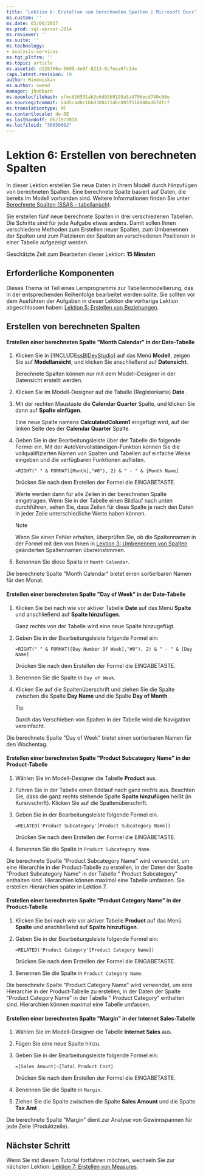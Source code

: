 ```yaml
---
title: 'Lektion 6: Erstellen von berechneten Spalten | Microsoft Docs'
ms.custom: ''
ms.date: 03/06/2017
ms.prod: sql-server-2014
ms.reviewer: ''
ms.suite: ''
ms.technology:
- analysis-services
ms.tgt_pltfrm: ''
ms.topic: article
ms.assetid: d126766a-5699-4e9f-8213-8c7eea0fc14e
caps.latest.revision: 19
author: Minewiskan
ms.author: owend
manager: jhubbard
ms.openlocfilehash: efec616591ab3e6d85b9199a5a4706ecd740c66e
ms.sourcegitcommit: 5dd5cad0c1bbd308471d6c885f516948ad67dfcf
ms.translationtype: MT
ms.contentlocale: de-DE
ms.lasthandoff: 06/19/2018
ms.locfileid: "36050002"
---
```

# <a name="lesson-6-create-calculated-columns"></a>Lektion 6: Erstellen von berechneten Spalten
  In dieser Lektion erstellen Sie neue Daten in Ihrem Modell durch Hinzufügen von berechneten Spalten. Eine berechnete Spalte basiert auf Daten, die bereits im Modell vorhanden sind. Weitere Informationen finden Sie unter [Berechnete Spalten &#40;SSAS – tabellarisch&#41;](tabular-models/ssas-calculated-columns.md).  
  
 Sie erstellen fünf neue berechnete Spalten in drei verschiedenen Tabellen. Die Schritte sind für jede Aufgabe etwas anders. Damit sollen Ihnen verschiedene Methoden zum Erstellen neuer Spalten, zum Umbenennen der Spalten und zum Platzieren der Spalten an verschiedenen Positionen in einer Tabelle aufgezeigt werden.  
  
 Geschätzte Zeit zum Bearbeiten dieser Lektion: **15 Minuten**  
  
## <a name="prerequisites"></a>Erforderliche Komponenten  
 Dieses Thema ist Teil eines Lernprogramms zur Tabellenmodellierung, das in der entsprechenden Reihenfolge bearbeitet werden sollte. Sie sollten vor dem Ausführen der Aufgaben in dieser Lektion die vorherige Lektion abgeschlossen haben: [Lektion 5: Erstellen von Beziehungen](lesson-4-create-relationships.md).  
  
## <a name="create-calculated-columns"></a>Erstellen von berechneten Spalten  
  
#### <a name="create-a-month-calendar-calculated-column-in-the-date-table"></a>Erstellen einer berechneten Spalte "Month Calendar" in der Date-Tabelle  
  
1.  Klicken Sie in [!INCLUDE[ssBIDevStudio](../includes/ssbidevstudio-md.md)] auf das Menü **Modell**, zeigen Sie auf **Modellansicht**, und klicken Sie anschließend auf **Datensicht**.  
  
     Berechnete Spalten können nur mit dem Modell-Designer in der Datensicht erstellt werden.  
  
2.  Klicken Sie im Modell-Designer auf die Tabelle (Registerkarte) **Date** .  
  
3.  Mit der rechten Maustaste die **Calendar Quarter** Spalte, und klicken Sie dann auf **Spalte einfügen**.  
  
     Eine neue Spalte namens **CalculatedColumn1** eingefügt wird, auf der linken Seite des der **Calendar Quarter** Spalte.  
  
4.  Geben Sie in der Bearbeitungsleiste über der Tabelle die folgende Formel ein. Mit der AutoVervollständigen-Funktion können Sie die vollqualifizierten Namen von Spalten und Tabellen auf einfache Weise eingeben und die verfügbaren Funktionen auflisten.  
  
     `=RIGHT(" " & FORMAT([Month],"#0"), 2) & " - " & [Month Name]`  
  
     Drücken Sie nach dem Erstellen der Formel die EINGABETASTE.  
  
     Werte werden dann für alle Zeilen in der berechneten Spalte eingetragen. Wenn Sie in der Tabelle einen Bildlauf nach unten durchführen, sehen Sie, dass Zeilen für diese Spalte je nach den Daten in jeder Zeile unterschiedliche Werte haben können.  
  
    > [!NOTE]  
    >  Wenn Sie einen Fehler erhalten, überprüfen Sie, ob die Spaltennamen in der Formel mit den von Ihnen in [Lektion 3: Umbenennen von Spalten](rename-columns.md) geänderten Spaltennamen übereinstimmen.  
  
5.  Benennen Sie diese Spalte in `Month Calendar`.  
  
 Die berechnete Spalte "Month Calendar" bietet einen sortierbaren Namen für den Monat.  
  
#### <a name="create-a-day-of-week-calculated-column-in-the-date-table"></a>Erstellen einer berechneten Spalte "Day of Week" in der Date-Tabelle  
  
1.  Klicken Sie bei nach wie vor aktiver Tabelle **Date** auf das Menü **Spalte** und anschließend auf **Spalte hinzufügen**.  
  
     Ganz rechts von der Tabelle wird eine neue Spalte hinzugefügt.  
  
2.  Geben Sie in der Bearbeitungsleiste folgende Formel ein:  
  
     `=RIGHT(" " & FORMAT([Day Number Of Week],"#0"), 2) & " - " & [Day Name]`  
  
     Drücken Sie nach dem Erstellen der Formel die EINGABETASTE.  
  
3.  Benennen Sie die Spalte in `Day of Week`.  
  
4.  Klicken Sie auf die Spaltenüberschrift und ziehen Sie die Spalte zwischen die Spalte **Day Name** und die Spalte **Day of Month** .  
  
    > [!TIP]  
    >  Durch das Verschieben von Spalten in der Tabelle wird die Navigation vereinfacht.  
  
 Die berechnete Spalte "Day of Week" bietet einen sortierbaren Namen für den Wochentag.  
  
#### <a name="create-a-product-subcategory-name-calculated-column-in-the-product-table"></a>Erstellen einer berechneten Spalte "Product Subcategory Name" in der Product-Tabelle  
  
1.  Wählen Sie im Modell-Designer die Tabelle **Product** aus.  
  
2.  Führen Sie in der Tabelle einen Bildlauf nach ganz rechts aus. Beachten Sie, dass die ganz rechts stehende Spalte **Spalte hinzufügen** heißt (in Kursivschrift). Klicken Sie auf die Spaltenüberschrift.  
  
3.  Geben Sie in der Bearbeitungsleiste folgende Formel ein.  
  
     `=RELATED('Product Subcategory'[Product Subcategory Name])`  
  
     Drücken Sie nach dem Erstellen der Formel die EINGABETASTE.  
  
4.  Benennen Sie die Spalte in `Product Subcategory Name`.  
  
 Die berechnete Spalte "Product Subcategory Name" wird verwendet, um eine Hierarchie in der Product-Tabelle zu erstellen, in der Daten der Spalte "Product Subcategory Name" in der Tabelle " Product Subcategory" enthalten sind. Hierarchien können maximal eine Tabelle umfassen. Sie erstellen Hierarchien später in Lektion 7.  
  
#### <a name="create-a-product-category-name-calculated-column-in-the-product-table"></a>Erstellen einer berechneten Spalte "Product Category Name" in der Product-Tabelle  
  
1.  Klicken Sie bei nach wie vor aktiver Tabelle **Product** auf das Menü **Spalte** und anschließend auf **Spalte hinzufügen**.  
  
2.  Geben Sie in der Bearbeitungsleiste folgende Formel ein:  
  
     `=RELATED('Product Category'[Product Category Name])`  
  
     Drücken Sie nach dem Erstellen der Formel die EINGABETASTE.  
  
3.  Benennen Sie die Spalte in `Product Category Name`.  
  
 Die berechnete Spalte "Product Category Name" wird verwendet, um eine Hierarchie in der Product-Tabelle zu erstellen, in der Daten der Spalte "Product Category Name" in der Tabelle " Product Category" enthalten sind. Hierarchien können maximal eine Tabelle umfassen.  
  
#### <a name="create-a-margin-calculated-column-in-the-internet-sales-table"></a>Erstellen einer berechneten Spalte "Margin" in der Internet Sales-Tabelle  
  
1.  Wählen Sie im Modell-Designer die Tabelle **Internet Sales** aus.  
  
2.  Fügen Sie eine neue Spalte hinzu.  
  
3.  Geben Sie in der Bearbeitungsleiste folgende Formel ein:  
  
     `=[Sales Amount]-[Total Product Cost]`  
  
     Drücken Sie nach dem Erstellen der Formel die EINGABETASTE.  
  
4.  Benennen Sie die Spalte in `Margin`.  
  
5.  Ziehen Sie die Spalte zwischen die Spalte **Sales Amount** und die Spalte **Tax Amt** .  
  
 Die berechnete Spalte "Margin" dient zur Analyse von Gewinnspannen für jede Zeile (Produktzeile).  
  
## <a name="next-step"></a>Nächster Schritt  
 Wenn Sie mit diesem Tutorial fortfahren möchten, wechseln Sie zur nächsten Lektion: [Lektion 7: Erstellen von Measures](lesson-6-create-measures.md).  
  
  